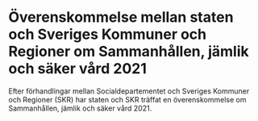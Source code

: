 # Överenskommelse mellan staten och Sveriges Kommuner och Regioner om Sammanhållen, jämlik och säker vård 2021

Efter förhandlingar mellan Socialdepartementet och Sveriges Kommuner och Regioner (SKR) har staten och SKR träffat en överenskommelse om Sammanhållen, jämlik och säker vård
2021.
